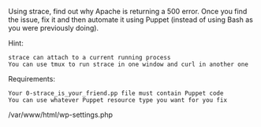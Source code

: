 Using strace, find out why Apache is returning a 500 error. Once you find the issue, fix it and then automate it using Puppet (instead of using Bash as you were previously doing).

Hint:

    strace can attach to a current running process
    You can use tmux to run strace in one window and curl in another one

Requirements:

    Your 0-strace_is_your_friend.pp file must contain Puppet code
    You can use whatever Puppet resource type you want for you fix
/var/www/html/wp-settings.php